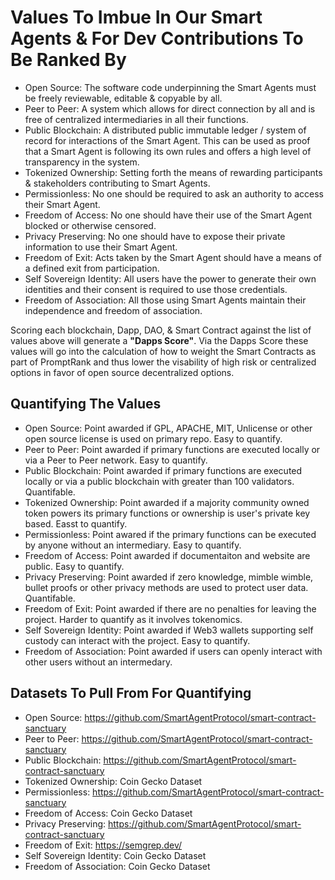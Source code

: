# Values To Imbue In Our Smart Agents & For Dev Contributions To Be Ranked By
- Open Source: The software code underpinning the Smart Agents must be freely reviewable, editable & copyable by all.
- Peer to Peer: A system which allows for direct connection by all and is free of centralized intermediaries in all their functions.
- Public Blockchain: A distributed public immutable ledger / system of record for interactions of the Smart Agent. This can be used as proof that a Smart Agent is following its own rules and offers a high level of transparency in the system.
- Tokenized Ownership: Setting forth the means of rewarding participants & stakeholders contributing to Smart Agents.
- Permissionless: No one should be required to ask an authority to access their Smart Agent.
- Freedom of Access: No one should have their use of the Smart Agent blocked or otherwise censored.
- Privacy Preserving: No one should have to expose their private information to use their Smart Agent.
- Freedom of Exit: Acts taken by the Smart Agent should have a means of a defined exit from participation.
- Self Sovereign Identity: All users have the power to generate their own identities and their consent is required to use those credentials.
- Freedom of Association: All those using Smart Agents maintain their independence and freedom of association. 

Scoring each blockchain, Dapp, DAO, & Smart Contract against the list of values above will generate a **"Dapps Score"**. Via the Dapps Score these values will go into the calculation of how to weight the Smart Contracts as part of PromptRank and thus lower the visability of high risk or centralized options in favor of open source decentralized options.

## Quantifying The Values

- Open Source: Point awarded if GPL, APACHE, MIT, Unlicense or other open source license is used on primary repo. Easy to quantify. 
- Peer to Peer: Point awarded if primary functions are executed locally or via a Peer to Peer network. Easy to quantify.
- Public Blockchain: Point awarded if primary functions are executed locally or via a public blockchain with greater than 100 validators. Quantifable.
- Tokenized Ownership: Point awarded if a majority community owned token powers its primary functions or ownership is user's private key based. Easst to quantify.
- Permissionless: Point awared if the primary functions can be executed by anyone without an intermediary. Easy to quantify.
- Freedom of Access: Point awarded if documentaiton and website are public. Easy to quantify.
- Privacy Preserving: Point awarded if zero knowledge, mimble wimble, bullet proofs or other privacy methods are used to protect user data. Quantifable.
- Freedom of Exit: Point awarded if there are no penalties for leaving the project. Harder to quantify as it involves tokenomics.
- Self Sovereign Identity: Point awarded if Web3 wallets supporting self custody can interact with the project. Easy to quantify.
- Freedom of Association: Point awarded if users can openly interact with other users without an intermedary.

## Datasets To Pull From For Quantifying
- Open Source: https://github.com/SmartAgentProtocol/smart-contract-sanctuary
- Peer to Peer: https://github.com/SmartAgentProtocol/smart-contract-sanctuary
- Public Blockchain: https://github.com/SmartAgentProtocol/smart-contract-sanctuary
- Tokenized Ownership: Coin Gecko Dataset
- Permissionless: https://github.com/SmartAgentProtocol/smart-contract-sanctuary
- Freedom of Access: Coin Gecko Dataset
- Privacy Preserving: https://github.com/SmartAgentProtocol/smart-contract-sanctuary
- Freedom of Exit: https://semgrep.dev/
- Self Sovereign Identity: Coin Gecko Dataset
- Freedom of Association: Coin Gecko Dataset
